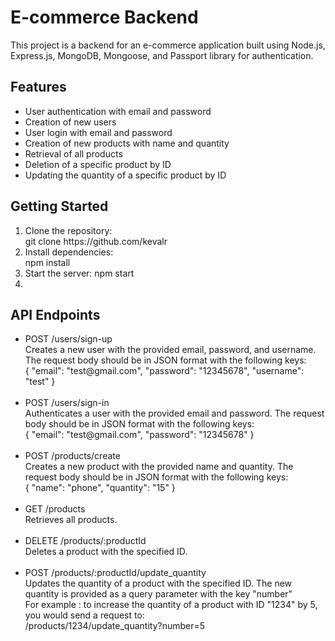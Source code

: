 <h1>E-commerce Backend</h1>
<p>This project is a backend for an e-commerce application built using Node.js, Express.js, MongoDB, Mongoose, and Passport library for authentication.</p>

<h2>Features</h2>
<ul>
<li>User authentication with email and password</li>
<li>Creation of new users</li>
<li>User login with email and password</li>
<li>Creation of new products with name and quantity</li>
<li>Retrieval of all products</li>
<li>Deletion of a specific product by ID</li>
<li>Updating the quantity of a specific product by ID</li>
</ul>

<h2>Getting Started</h2>
<ol>
<li>Clone the repository: <br> git clone https://github.com/kevalr
</li>
<li>Install dependencies: <br> npm install</li>
<li>Start the server: npm start<br> </li>
<li></li>
</ol>

<h2>API Endpoints</h2>
<ul>
  <li>
     POST /users/sign-up <br>
     Creates a new user with the provided email, password, and username. The request body should be in JSON format with the following keys: <br>
     {
    "email": "test@gmail.com",
    "password": "12345678",
    "username": "test"
}
  </li>
  <br>
  <li>
     POST /users/sign-in <br>
     Authenticates a user with the provided email and password. The request body should be in JSON format with the following keys: <br>
     {
    "email": "test@gmail.com",
    "password": "12345678"
}
  </li>
  <br>
  <li>
     POST /products/create <br>
     Creates a new product with the provided name and quantity. The request body should be in JSON format with the following keys: <br>
     {
    "name": "phone",
    "quantity": "15"
    }
  </li>
  <br>
  <li> 
  GET /products
  <br />
  Retrieves all products.
  </li>
  <br>
  <li> 
    DELETE /products/:productId
  <br />
    Deletes a product with the specified ID.
  </li>
  <br>
  <li> 
  POST /products/:productId/update_quantity
  <br />
  Updates the quantity of a product with the specified ID. The new quantity is provided as a query parameter with the key "number"
  <br />
  For example :  to increase the quantity of a product with ID "1234" by 5, you would send a request to: <br>
  /products/1234/update_quantity?number=5
  </li>
</ul>
